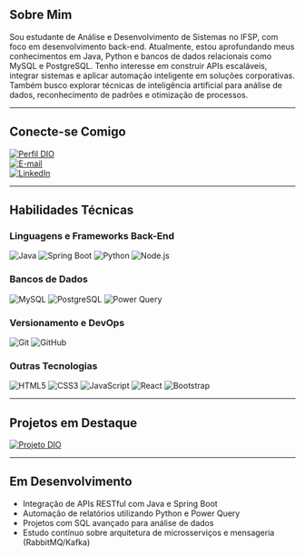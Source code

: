 ## Sobre Mim

Sou estudante de Análise e Desenvolvimento de Sistemas no IFSP, com foco em desenvolvimento back-end. Atualmente, estou aprofundando meus conhecimentos em Java, Python e bancos de dados relacionais como MySQL e PostgreSQL. Tenho interesse em construir APIs escaláveis, integrar sistemas e aplicar automação inteligente em soluções corporativas. Também busco explorar técnicas de inteligência artificial para análise de dados, reconhecimento de padrões e otimização de processos.

---

## Conecte-se Comigo

[![Perfil DIO](https://img.shields.io/badge/-Perfil%20na%20DIO-30A3DC?style=for-the-badge)](https://www.dio.me/users/raissa_feitosa06)  
[![E-mail](https://img.shields.io/badge/-Email-000?style=for-the-badge&logo=microsoft-outlook&logoColor=E94D5F)](mailto:raissa.feitosa06@gmail.com)  
[![LinkedIn](https://img.shields.io/badge/-LinkedIn-000?style=for-the-badge&logo=linkedin&logoColor=30A3DC)](https://www.linkedin.com/in/raissa-santos-feitosa-73485b1a3/)

---

## Habilidades Técnicas

### Linguagens e Frameworks Back-End

![Java](https://img.shields.io/badge/Java-000?style=for-the-badge&logo=openjdk&logoColor=white)
![Spring Boot](https://img.shields.io/badge/Spring_Boot-000?style=for-the-badge&logo=spring-boot&logoColor=6DB33F)
![Python](https://img.shields.io/badge/Python-000?style=for-the-badge&logo=python&logoColor=FFD43B)
![Node.js](https://img.shields.io/badge/Node.js-000?style=for-the-badge&logo=node.js&logoColor=8CC84B)

### Bancos de Dados

![MySQL](https://img.shields.io/badge/MySQL-000?style=for-the-badge&logo=mysql&logoColor=4479A1)
![PostgreSQL](https://img.shields.io/badge/PostgreSQL-000?style=for-the-badge&logo=postgresql&logoColor=336791)
![Power Query](https://img.shields.io/badge/Power_Query-000?style=for-the-badge&logo=microsoft-power-query&logoColor=F2C911)

### Versionamento e DevOps

![Git](https://img.shields.io/badge/Git-000?style=for-the-badge&logo=git&logoColor=E94D5F)
![GitHub](https://img.shields.io/badge/GitHub-000?style=for-the-badge&logo=github&logoColor=30A3DC)

### Outras Tecnologias

![HTML5](https://img.shields.io/badge/HTML-000?style=for-the-badge&logo=html5&logoColor=30A3DC)
![CSS3](https://img.shields.io/badge/CSS3-000?style=for-the-badge&logo=css3&logoColor=E94D5F)
![JavaScript](https://img.shields.io/badge/JavaScript-000?style=for-the-badge&logo=javascript&logoColor=F0DB4F)
![React](https://img.shields.io/badge/React-000?style=for-the-badge&logo=react&logoColor=61DAFB)
![Bootstrap](https://img.shields.io/badge/bootstrap-000?style=for-the-badge&logo=bootstrap&logoColor=553C7B)

---

## Projetos em Destaque

[![Projeto DIO](https://github-readme-stats.vercel.app/api/pin/?username=elidianaandrade&repo=dio-lab-open-source&bg_color=000&border_color=30A3DC&show_icons=true&icon_color=30A3DC&title_color=E94D5F&text_color=FFF)](https://github.com/elidianaandrade/dio-lab-open-source)

---

## Em Desenvolvimento

- Integração de APIs RESTful com Java e Spring Boot
- Automação de relatórios utilizando Python e Power Query
- Projetos com SQL avançado para análise de dados
- Estudo contínuo sobre arquitetura de microsserviços e mensageria (RabbitMQ/Kafka)
